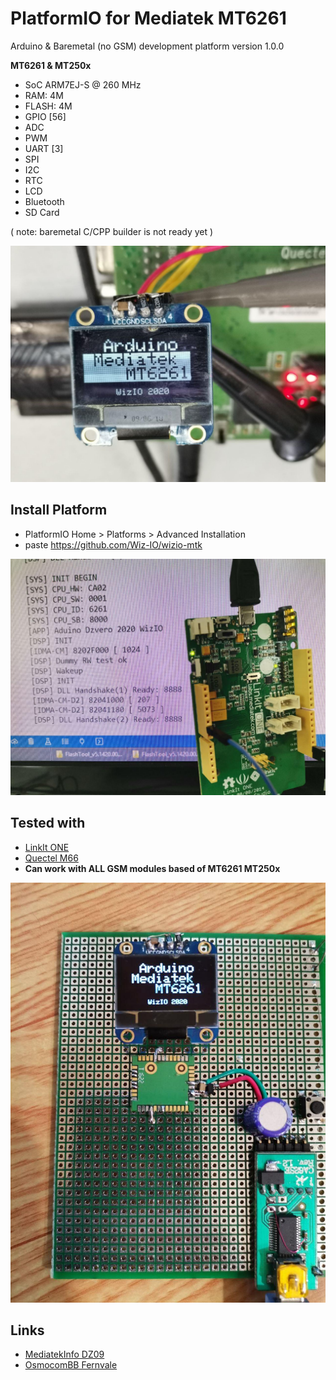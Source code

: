 # PlatformIO for Mediatek MT6261
Arduino & Baremetal (no GSM) development platform version 1.0.0

**MT6261 & MT250x**
* SoC ARM7EJ-S @ 260 MHz
* RAM: 4M
* FLASH: 4M
* GPIO [56]
* ADC
* PWM
* UART [3]
* SPI
* I2C
* RTC
* LCD
* Bluetooth
* SD Card

( note: baremetal C/CPP builder is not ready yet )

![mt6261](https://raw.githubusercontent.com/Wiz-IO/LIB/master/images/mt6261.jpg) 

## Install Platform
* PlatformIO Home > Platforms > Advanced Installation
* paste https://github.com/Wiz-IO/wizio-mtk

![linkit](https://raw.githubusercontent.com/Wiz-IO/LIB/master/images/linkit.jpg) 

## Tested with
* [LinkIt ONE](https://www.seeedstudio.com/LinkIt-ONE-p-2017.html)
* [Quectel M66](https://www.quectel.com/product/m66.htm)
* **Can work with ALL GSM modules based of MT6261 MT250x**

![m66](https://raw.githubusercontent.com/Wiz-IO/LIB/master/images/m66.jpg) 

## Links
* [MediatekInfo DZ09](https://github.com/MediatekInfo/DZ09)
* [OsmocomBB Fernvale](https://osmocom.org/projects/baseband/wiki/Fernvale)

